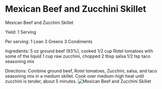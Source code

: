 # Mexican Beef and Zucchini Skillet

Mexican Beef and Zucchini Skillet

Yield:
1 Serving

Per serving:
1 Lean
3 Greens
3 Condiments

Ingredients:
5 oz ground beef (93%), cooked
1/2 cup Rotel tomatoes with some of the liquid
1 cup raw zucchini, chopped
2 tbsp salsa
1/2 tsp taco seasoning mix

Directions:
Combine ground beef, Rotel tomatoes, Zucchini, salsa, and taco seasoning mix in a medium skillet.
Cook over medium-high heat until zucchini is tender, about 5 minutes.
![Mexican Beef and Zucchini Skillet](./Mexican%20Beef%20and%20Zucchini%20Skillet.png)


